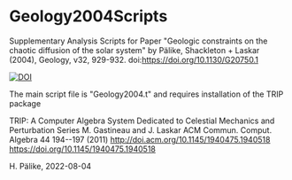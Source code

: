 # Geology2004Scripts
Supplementary Analysis Scripts for Paper "Geologic constraints on the chaotic diffusion of the solar system" by Pälike, Shackleton + Laskar (2004), Geology, v32, 929-932. doi:https://doi.org/10.1130/G20750.1

[![DOI](https://zenodo.org/badge/521448207.svg)](https://zenodo.org/badge/latestdoi/521448207)


The main script file is "Geology2004.t" and requires installation of the TRIP package

TRIP: A Computer Algebra System Dedicated to Celestial Mechanics and Perturbation Series
M. Gastineau and J. Laskar
ACM Commun. Comput. Algebra  44  194--197  (2011)
http://doi.acm.org/10.1145/1940475.1940518
https://doi.org/10.1145/1940475.1940518

H. Pälike, 2022-08-04


